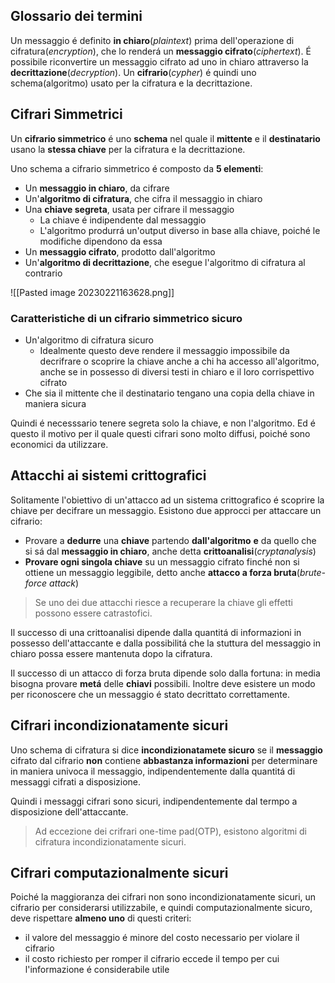 ## Glossario dei termini
Un messaggio é definito **in chiaro**(*plaintext*) prima dell'operazione di cifratura(*encryption*), che lo renderá un **messaggio cifrato**(*ciphertext*). É possibile riconvertire un messaggio cifrato ad uno in chiaro attraverso la **decrittazione**(*decryption*). Un **cifrario**(*cypher*) é quindi uno schema(algoritmo) usato per la cifratura e la decrittazione.
## Cifrari Simmetrici
Un **cifrario simmetrico** é uno **schema** nel quale il **mittente** e il **destinatario** usano la **stessa chiave** per la cifratura e la decrittazione.

Uno schema a cifrario simmetrico é composto da **5 elementi**:
- Un **messaggio in chiaro**, da cifrare
- Un'**algoritmo di cifratura**, che cifra il messaggio in chiaro
- Una **chiave segreta**, usata per cifrare il messaggio
	- La chiave é indipendente dal messaggio
	- L'algoritmo produrrá un'output diverso in base alla chiave, poiché le modifiche dipendono da essa
- Un **messaggio cifrato**, prodotto dall'algoritmo
- Un'**algoritmo di decrittazione**, che esegue l'algoritmo di cifratura al contrario

![[Pasted image 20230221163628.png]]
### Caratteristiche di un cifrario simmetrico sicuro
- Un'algoritmo di cifratura sicuro
	- Idealmente questo deve rendere il messaggio impossibile da decrifrare o scoprire la chiave anche a chi ha accesso all'algoritmo, anche se in possesso di diversi testi in chiaro e il loro corrispettivo cifrato
- Che sia il mittente che il destinatario tengano una copia della chiave in maniera sicura

Quindi é necesssario tenere segreta solo la chiave, e non l'algoritmo. Ed é questo il motivo per il quale questi cifrari sono molto diffusi, poiché sono economici da utilizzare.
## Attacchi ai sistemi crittografici
Solitamente l'obiettivo di un'attacco ad un sistema crittografico é scoprire la chiave per decifrare un messaggio.
Esistono due approcci per attaccare un cifrario: 
- Provare a **dedurre** una **chiave** partendo **dall'algoritmo** **e** da quello che si sá dal **messaggio in chiaro**, anche detta **crittoanalisi**(*cryptanalysis*)
- **Provare ogni singola chiave** su un messaggio cifrato finché non si ottiene un messaggio leggibile, detto anche **attacco a forza bruta**(*brute-force attack*)

> Se uno dei due attacchi riesce a recuperare la chiave gli effetti possono essere catrastofici.

Il successo di una crittoanalisi dipende dalla quantitá di informazioni in possesso dell'attaccante e dalla possibilitá che la stuttura del messaggio in chiaro possa essere mantenuta dopo la cifratura.

Il successo di un attacco di forza bruta dipende solo dalla fortuna: in media bisogna provare **metá** delle **chiavi** possibili. Inoltre deve esistere un modo per riconoscere che un messaggio é stato decrittato correttamente.
## Cifrari incondizionatamente sicuri
Uno schema di cifratura si dice **incondizionatamete sicuro** se il **messaggio** cifrato dal cifrario **non** contiene **abbastanza informazioni** per determinare in maniera univoca il messaggio, indipendentemente dalla quantitá di messaggi cifrati a disposizione.

Quindi i messaggi cifrari sono sicuri, indipendentemente dal termpo a disposizione dell'attaccante.

> Ad eccezione dei crifrari one-time pad(OTP), esistono algoritmi di cifratura incondizionatamente sicuri.
## Cifrari computazionalmente sicuri
Poiché la maggioranza dei cifrari non sono incondizionatamente sicuri, un cifrario per considerarsi utilizzabile, e quindi computazionalmente sicuro, deve rispettare **almeno uno** di questi criteri:
- il valore del messaggio é minore del costo necessario per violare il cifrario
- il costo richiesto per romper il cifrario eccede il tempo per cui l'informazione é considerabile utile
